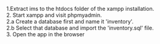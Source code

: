 1.Extract ims to the htdocs folder of the xampp installation.<br>
2. Start xampp and visit phpmyadmin.<br>
  2.a Create a database first and name it 'inventory'.<br>
  2.b Select that database and import the 'inventory.sql' file.<br>
3. Open the app in the browser 

